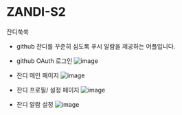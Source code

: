 # ZANDI-S2
잔디쑥쑥
- github 잔디를 꾸준히 심도록 푸시 알람을 제공하는 어플입니다.

- github OAuth 로그인
![image](https://user-images.githubusercontent.com/43772472/158749689-4b5a326e-1972-4194-bc25-5bcd1627964e.png)

- 잔디 메인 페이지
![image](https://user-images.githubusercontent.com/43772472/158749812-019c0cb7-d530-4296-827b-5cfa63f8176f.png)

- 잔디 프로필/ 설정 페이지
![image](https://user-images.githubusercontent.com/43772472/158749583-b26efcfa-6eab-43bf-8985-52ad3170e814.png)

- 잔디 알람 설정
![image](https://user-images.githubusercontent.com/43772472/158749740-2f7755f5-7647-4061-bf25-a1a55ea97a17.png)
